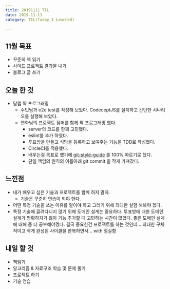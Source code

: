 ```yaml
---
title: 20191111 TIL
date: 2019-11-11
category: TIL(Today I Learned)

---
```


## 11월 목표

- 꾸준히 책 읽기
- 사이드 프로젝트 결과물 내기
- 블로그 글 쓰기

## 오늘 한 것

- 달랩 짝 프로그래밍
  - 수민님과 e2e test를 작성해 보았다. CodeceptJS를 설치하고 간단한 시나리오를 실행해 보았다.
  - 연화님의 프로젝트 점머를 함께 짝 프로그래밍 했다.
    - server의 코드를 함께 고민했다.
    - eslint를 추가 하였다.
    - 투표방을 만들고 식당을 등록하고 보여주는 기능을 TDD로 작성했다.
    - CircleCI를 적용했다.
    - 배우는걸 목표로 했기에 [git-style-guide](https://github.com/agis/git-style-guide) 를
      100% 따르기로 했다.
    - 단일 책임의 원칙의 이름아래 git commit 을 작게 가져갔다.


## 느낀점

- 내가 배우고 싶은 기술과 프로젝트를 함께 하지 말자.
  - 기술은 꾸준히 연습이 되야 한다.
- 어떤 특정 기술을 쓰는 이유를 알아야 하고 그러기 위해 최대한 실험 해봐야 겠다.
- 특정 기술에 끌려다니지 않기 위해 도메인 설계는 중요하다. 
  투표방에 대한 도메인 설계가 명확하지가 않아 기능 추가할 때 고민하는 시간이 많았다.
  좋은 도메인 설계에 대해 좀 더 공부해야겠다. 결국 중요한건 프로젝트를 하는 것인데...
  최대한 구체적이고 작게 완성된 사이클을 반복하면서... with 절실함


## 내일 할 것

- 책읽기
- 알고리즘 & 자료구조 학습 및 문제 풀기
- 프로젝트 하기
- 기술 연습

